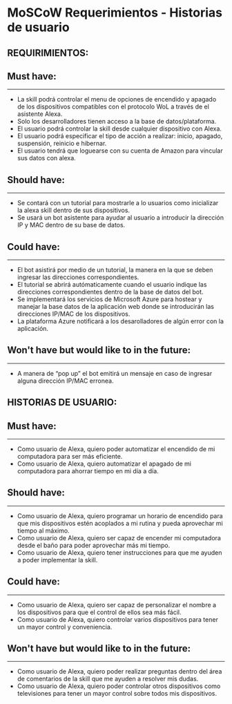 # **MoSCoW Requerimientos - Historias de usuario** 

## **REQUIRIMIENTOS:**

## **Must have:**
---
* La skill podrá controlar el menu de opciones de encendido y apagado de los dispositivos compatibles con el protocolo WoL a través de el asistente Alexa.
* Solo los desarrolladores tienen acceso a la base de datos/plataforma.
* El usuario podrá controlar la skill desde cualquier dispositivo con Alexa.
* El usuario podrá especificar el tipo de acción a realizar: inicio, apagado, suspensión, reinicio e hibernar.
* El usuario tendrá que loguearse con su cuenta de Amazon para vincular sus datos con alexa.

## **Should have:**
---
* Se contará con un tutorial para mostrarle a lo usuarios como inicializar la alexa skill dentro de sus dispositivos.
* Se usará un bot asistente para ayudar al usuario a introducir la dirección IP y MAC dentro de su base de datos.

## **Could have:**
---
* El bot asistirá por medio de un tutorial, la manera en la que se deben ingresar las direcciones correspondientes.
* El tutorial se abrirá autómaticamente cuando el usuario indique las direcciones correspondientes dentro de la base de datos del bot.
* Se implementará los servicios de Microsoft Azure para hostear y manejar la base datos de la aplicación web donde se introducirán las direcciones IP/MAC de los dispositivos.
* La plataforma Azure notificará a los desarolladores de algún error con la aplicación.

## **Won't have but would like to in the future:**
---
* A manera de “pop up” el bot emitirá un mensaje en caso de ingresar alguna dirección IP/MAC erronea.

## **HISTORIAS DE USUARIO:**

## **Must have:**
---
* Como usuario de Alexa, quiero poder automatizar el encendido de mi computadora para ser más eficiente.
* Como usuario de Alexa, quiero automatizar el apagado de mi computadora para ahorrar tiempo en mi día a día.

## **Should have:**
---
* Como usuario de Alexa, quiero programar un horario de encendido para que mis dispositivos estén acoplados a mi rutina y pueda aprovechar mi tiempo al máximo.
* Como usuario de Alexa, quiero ser capaz de encender mi computadora desde el baño para poder aprovechar más mi tiempo.
* Como usuario de Alexa, quiero tener instrucciones para que me ayuden a poder implementar la skill.
## **Could have:**
---
* Como usuario de Alexa, quiero ser capaz de personalizar el nombre a los dispositivos para que el control de ellos sea más fácil.
* Como usuario de Alexa, quiero controlar varios dispositivos para tener un mayor control y conveniencia.
## **Won't have but would like to in the future:**
---
* Como usuario de Alexa, quiero poder realizar preguntas dentro del área de comentarios de la skill que me ayuden a resolver mis dudas.
* Como usuario de Alexa, quiero poder controlar otros dispositivos como televisiones para tener un mayor control sobre todos mis dispositivos.
